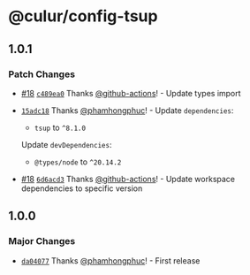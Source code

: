 # @culur/config-tsup

## 1.0.1

### Patch Changes

- [#18](https://github.com/culur/culur/pull/18) [`c489ea0`](https://github.com/culur/culur/commit/c489ea01d3e403721039a722814d394c6220c7fb) Thanks [@github-actions](https://github.com/apps/github-actions)! - Update types import

- [`15adc18`](https://github.com/culur/culur/commit/15adc18a75a80da0691aed71ffee63c3da1fe6c7) Thanks [@phamhongphuc](https://github.com/phamhongphuc)! - Update `dependencies`:

  - `tsup` to `^8.1.0`

  Update `devDependencies`:

  - `@types/node` to `^20.14.2`

- [#18](https://github.com/culur/culur/pull/18) [`6d6acd3`](https://github.com/culur/culur/commit/6d6acd31fc09958641f0820d8b4ff35491cab823) Thanks [@github-actions](https://github.com/apps/github-actions)! - Update workspace dependencies to specific version

## 1.0.0

### Major Changes

- [`da04077`](https://github.com/culur/culur/commit/da04077fb6051a7654da7f3df07de0e6ab9011d5) Thanks [@phamhongphuc](https://github.com/phamhongphuc)! - First release
